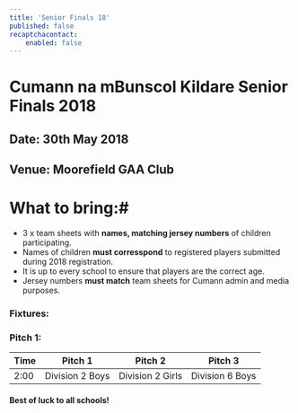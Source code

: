 ```yaml
---
title: 'Senior Finals 18'
published: false
recaptchacontact:
    enabled: false
---
```


# Cumann na mBunscol Kildare Senior Finals 2018 #

## Date: 30th May 2018

## Venue: Moorefield GAA Club

# What to bring:#
* 3 x team sheets with **names, matching jersey numbers** of children participating.
* Names of children **must corresspond** to registered players submitted during 2018 registration.
* It is up to every school to ensure that players are the correct age. 
* Jersey numbers **must match** team sheets for Cumann admin and media purposes.

### Fixtures:

### Pitch 1:
| Time | Pitch 1 | Pitch 2 | Pitch 3 |
| ------ | ---------- | --------- | --------- |
| 2:00 | Division 2 Boys | Division 2 Girls | Division 6 Boys |

#### Best of luck to all schools!